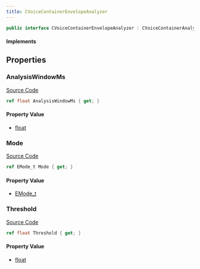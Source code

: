 ```yaml
---
title: CVoiceContainerEnvelopeAnalyzer
---
```


```csharp
public interface CVoiceContainerEnvelopeAnalyzer : CVoiceContainerAnalysisBase, ISchemaClass<CVoiceContainerAnalysisBase>, ISchemaClass<CVoiceContainerEnvelopeAnalyzer>, ISchemaField, ISchemaClass, INativeHandle
```

#### Implements

## Properties

### AnalysisWindowMs

[Source Code](https://github.com/swiftly-solution/swiftlys2/blob/beta/managed/src/SwiftlyS2.Generated/Schemas/Interfaces/CVoiceContainerEnvelopeAnalyzer.cs#L18)

```csharp
ref float AnalysisWindowMs { get; }
```

#### Property Value

- [float](https://learn.microsoft.com/dotnet/api/system.single)

### Mode

[Source Code](https://github.com/swiftly-solution/swiftlys2/blob/beta/managed/src/SwiftlyS2.Generated/Schemas/Interfaces/CVoiceContainerEnvelopeAnalyzer.cs#L16)

```csharp
ref EMode_t Mode { get; }
```

#### Property Value

- [EMode_t](/docs/api/shared/schemadefinitions/emode_t)

### Threshold

[Source Code](https://github.com/swiftly-solution/swiftlys2/blob/beta/managed/src/SwiftlyS2.Generated/Schemas/Interfaces/CVoiceContainerEnvelopeAnalyzer.cs#L20)

```csharp
ref float Threshold { get; }
```

#### Property Value

- [float](https://learn.microsoft.com/dotnet/api/system.single)

